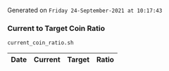 Generated on `Friday 24-September-2021 at 10:17:43`

### Current to Target Coin Ratio
`current_coin_ratio.sh`

Date|Current|Target|Ratio
---|---|---|---
